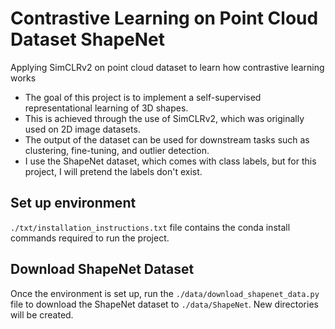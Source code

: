 # Contrastive Learning on Point Cloud Dataset ShapeNet
Applying SimCLRv2 on point cloud dataset to learn how contrastive learning works

- The goal of this project is to implement a self-supervised representational learning of 3D shapes. 
- This is achieved through the use of SimCLRv2, which was originally used on 2D image datasets. 
- The output of the dataset can be used for downstream tasks such as clustering, fine-tuning, and outlier detection.
- I use the ShapeNet dataset, which comes with class labels, but for this project, I will pretend the labels don't exist.

## Set up environment
`./txt/installation_instructions.txt` file contains the conda install commands required to run the project.

## Download ShapeNet Dataset
Once the environment is set up, run the `./data/download_shapenet_data.py` file to download the ShapeNet dataset to `./data/ShapeNet`. New directories will be created.
